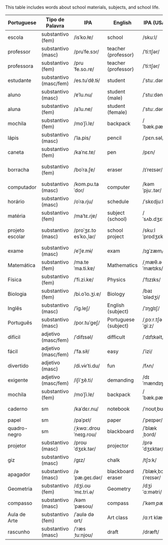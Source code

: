 This table includes words about school materials, subjects, and school life.

| Portuguese  | Tipo de Palavra    | IPA     | English              | IPA (USA)      | Spanish       | Spanish IPA | No. |
|-------|----------|------------------|----------------------|---------------|---------------|--------------------|-----|
| escola       | substantivo (fem)  | /isˈko.ɫɐ/      | school    | /skuːl/       | escuela       | /esˈkwela/  |2143|
| professor    | substantivo (masc) | /pɾuˈfe.sɔɾ/     | teacher (professor) | /ˈtiːtʃər/    | maestro | /maˈestɾo/ |2146|
| professora | substantivo (fem) | /pɾuˈfe.so.ɾɐ/ | teacher (professor) | /ˈtiːtʃər/ | maestra | /maˈestɾa/ |2146|
| estudante | substantivo (masc/fem) | /es.tuˈdɐ̃.tɨ/ | student | /ˈstuː.dənt/ | estudiante | /es.tuˈdjan.te/ |2144|
| aluno | substantivo (masc) | /ɐˈlu.nu/| student (male) | /ˈstuːdənt/   | alumno   | /alˈumno/   |2145|
| aluna | substantivo (fem) | /aˈlu.nɐ/ | student (female) | /ˈstuː.dənt/ | alumna | /aˈlumna/ |2145|
| mochila          | substantivo (fem)  | /moˈʃi.lɐ/      | backpack           | /ˈbæk.pæk/ | mochila          | /moˈtʃila/ |     |
| lápis | substantivo (masc) | /ˈla.pis/        | pencil     | /ˈpɛn.səl/ | lápiz            | /ˈla.piθ/    |2161|
| caneta   | substantivo (fem)  | /kaˈnɛ.tɐ/      | pen | /pɛn/      | bolígrafo        | /boˈliɣɾa.fo/     |2162|
| borracha         | substantivo (fem)  | /boˈra.ʃɐ/      | eraser             | /ɪˈreɪsər/  | goma de borrar   | /ˈɡoma ðe boˈraɾ/ | |
| computador | substantivo (masc) | /kom.pu.taˈdoɾ/| computer  | /kəmˈpjuː.tər/| computadora | /kompuˈtaðoɾa/ |2163|
| horário          | substantivo (masc) | /oˈɾa.ɾju/       | schedule            | /ˈskɛdjuːl/| horario          | /oˈɾaɾjo/ |     |
| matéria          | substantivo (fem)  | /maˈtɛ.ɾjɐ/      | subject (school)   | /ˈsʌb.dʒɛkt/| materia           | /maˈteɾja/ |     |
| projeto escolar  | substantivo (masc) | /proˈʒɛ.to esˈko.ˌlaɾ/| school project | /skuːl ˈprɒdʒɛkt/| proyecto escolar  | /proˈʝekto eskoˈlaɾ/ | |
| exame  | substantivo (masc) | /eˈʃɐ.mɨ/        | exam               | /ɪɡˈzæm/   | examen           | /exaˈmen/ |     |
| Matemática       | substantivo (fem)  | /ma.teˈma.ti.kɐ/ | Mathematics        | /ˌmæθ.əˈmætɪks/| Matemáticas      | /mateˈmatikas/ | |
| Física           | substantivo (fem)  | /ˈfi.zi.kɐ/      | Physics            | /ˈfɪzɪks/   | Física           | /ˈfisika/ |     |
| Biologia         | substantivo (fem)  | /bi.oˈlo.ʒi.ɐ/  | Biology            | /baɪˈɒlədʒi/| Biología         | /bjoˈloxi.a/ |  |
| Inglês           | substantivo (masc) | /ˈĩɡ.leʃ/        | English (subject)  | /ˈɪŋɡlɪʃ/  |  Inglés           | /iŋˈɡles/ |     |
| Português        | substantivo (masc) | /poɾ.tuˈɡeʃ/     | Portuguese (subject)| /ˌpɔːr.tʃəˈɡiːz/| Portugués     | /poɾtuˈɣes/ |     |
| difícil          | adjetivo (masc/fem)| /ˈdifɪsəl/       | difficult          | /ˈdɪfɪkəlt/| difícil          | /ˈdifisil/ |     |
| fácil   | adjetivo (masc/fem)| /ˈfa.siɫ/   | easy     | /ˈizi/     | fácil            | /ˈfasiɫ/ | 8149|
| divertido        | adjetivo (masc)    | /di.vɨɾˈti.du/   | fun                | /fʌn/      | divertido        | /diβerˈtiðo/ |   |
| exigente         | adjetivo (masc/fem)| /iʃiˈʒẽ.ti/     | demanding           | /dɪˈmændɪŋ/| exigente         | /e.xiˈxente/ | |
| mochila  | substantivo (fem)  | /moˈʃi.lɐ/      | backpack           | /ˈbæk.pæk/ | mochila          | /moˈtʃila/ |     |
| caderno   | sm | /kaˈdɛɾ.nu/   | notebook  | /ˈnoʊtˌbʊk/ | cuaderno   | /kwaˈðeɾno/        | 8150 |
| papel     | sm | /paˈpɛɫ/  | paper         | /ˈpeɪpər/   | papel      | /paˈpel/           | 2164 |
| quadro-negro | sm | /ˌkwɑː.droʊˈneɪɡ.roʊ/ | blackboard      | /ˈblækˌbɔrd/ | pizarra     | /piˈθara/ |8157|
| projetor         | substantivo (masc) | /proʊˈdʒɛk.tər/ | projector           | /prəˈdʒɛktər/| proyector       | /pɾoʝekˈtoɾ/ | |
| giz   | substantivo (masc) | /ɡɪz/           | chalk               | /tʃɔːk/     | tiza            | /ˈtisa/     |  |
| apagador | substantivo (masc) | /əˈpæ.ɡeɪ.dər/  | blackboard eraser   | /ˈblækˌbɔrd ɪˈreɪsər/| borrador | /boˈraðoɾ/ | |
| Geometria | substantivo (fem)  | /dʒi.oʊˈmɛ.tri.ə/ | Geometry           | /dʒiˈɑːmətri/ | Geometría       | /xemoˈtɾi.a/ | |
| compasso  | substantivo (masc) | /kəmˈpæsoʊ/      | compass            | /ˈkəmˌpæs/  | compás           | /komˈpas/   | |
| Aula de Arte  | substantivo (fem)  | /ˈaʊlə də ɑrt/   | Art class          | /ɑːrt klæs/ | Clase de Arte   | /ˈklase ðe ˈaɾte/ | |
| rascunho | substantivo (masc) | /ˈræsˌtuːnjoʊ/  | draft              | /dræft/     | borrador         | /boˈɾaðoɾ/ |     |
